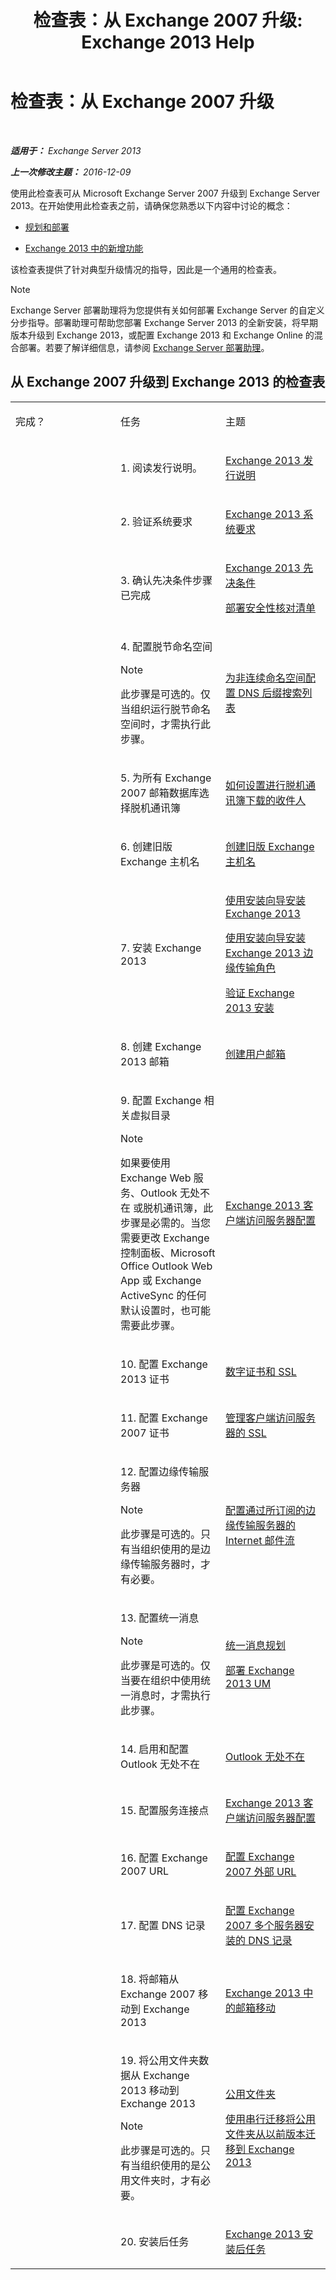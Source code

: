 ﻿---
title: '检查表：从 Exchange 2007 升级: Exchange 2013 Help'
TOCTitle: 检查表：从 Exchange 2007 升级
ms:assetid: 53aaa370-4562-43e4-9b75-7a705400c5a5
ms:mtpsurl: https://technet.microsoft.com/zh-cn/library/Ff805032(v=EXCHG.150)
ms:contentKeyID: 51408224
ms.date: 01/11/2018
mtps_version: v=EXCHG.150
ms.translationtype: HT
---

# 检查表：从 Exchange 2007 升级

 

_**适用于：** Exchange Server 2013_

_**上一次修改主题：** 2016-12-09_

使用此检查表可从 Microsoft Exchange Server 2007 升级到 Exchange Server 2013。在开始使用此检查表之前，请确保您熟悉以下内容中讨论的概念：

  - [规划和部署](planning-and-deployment-for-exchange-2013-installation-instructions.md)

  - [Exchange 2013 中的新增功能](what-s-new-in-exchange-2013-exchange-2013-help.md)

该检查表提供了针对典型升级情况的指导，因此是一个通用的检查表。

> [!NOTE]  
> Exchange Server 部署助理将为您提供有关如何部署 Exchange Server 的自定义分步指导。部署助理可帮助您部署 Exchange Server 2013 的全新安装，将早期版本升级到 Exchange 2013，或配置 Exchange 2013 和 Exchange Online 的混合部署。若要了解详细信息，请参阅 <a href="exchange-server-deployment-assistant-exchange-2013-help.md">Exchange Server 部署助理</a>。


## 从 Exchange 2007 升级到 Exchange 2013 的检查表


<table>
<colgroup>
<col style="width: 33%" />
<col style="width: 33%" />
<col style="width: 33%" />
</colgroup>
<tbody>
<tr class="odd">
<td><p>完成？</p></td>
<td><p>任务</p></td>
<td><p>主题</p></td>
</tr>
<tr class="even">
<td><p></p></td>
<td><p>1. 阅读发行说明。</p></td>
<td><p><a href="release-notes-for-exchange-2013-exchange-2013-help.md">Exchange 2013 发行说明</a></p></td>
</tr>
<tr class="odd">
<td> </td>
<td><p>2. 验证系统要求</p></td>
<td><p><a href="exchange-2013-system-requirements-exchange-2013-help.md">Exchange 2013 系统要求</a></p></td>
</tr>
<tr class="even">
<td> </td>
<td><p>3. 确认先决条件步骤已完成</p></td>
<td><p><a href="exchange-2013-prerequisites-exchange-2013-help.md">Exchange 2013 先决条件</a></p>
<p><a href="deployment-security-checklist-exchange-2013-help.md">部署安全性核对清单</a></p></td>
</tr>
<tr class="odd">
<td> </td>
<td><p>4. 配置脱节命名空间</p>

> [!NOTE]  
> 此步骤是可选的。仅当组织运行脱节命名空间时，才需执行此步骤。

</td>
<td><p><a href="configure-the-dns-suffix-search-list-for-a-disjoint-namespace-exchange-2013-help.md">为非连续命名空间配置 DNS 后缀搜索列表</a></p></td>
</tr>
<tr class="even">
<td><p></p></td>
<td><p>5. 为所有 Exchange 2007 邮箱数据库选择脱机通讯簿</p></td>
<td><p><a href="https://go.microsoft.com/fwlink/?linkid=320546">如何设置进行脱机通讯簿下载的收件人</a></p></td>
</tr>
<tr class="odd">
<td><p></p></td>
<td><p>6. 创建旧版 Exchange 主机名</p></td>
<td><p><a href="https://technet.microsoft.com/zh-cn/library/dn130105(v=exchg.150)">创建旧版 Exchange 主机名</a></p></td>
</tr>
<tr class="even">
<td> </td>
<td><p>7. 安装 Exchange 2013</p></td>
<td><p><a href="install-exchange-2013-using-the-setup-wizard-exchange-2013-help.md">使用安装向导安装 Exchange 2013</a></p>
<p><a href="install-the-exchange-2013-edge-transport-role-using-the-setup-wizard-exchange-2013-help.md">使用安装向导安装 Exchange 2013 边缘传输角色</a></p>
<p><a href="verify-an-exchange-2013-installation-exchange-2013-help.md">验证 Exchange 2013 安装</a></p></td>
</tr>
<tr class="odd">
<td><p></p></td>
<td><p>8. 创建 Exchange 2013 邮箱</p></td>
<td><p><a href="create-user-mailboxes-exchange-2013-help.md">创建用户邮箱</a></p></td>
</tr>
<tr class="even">
<td><p></p></td>
<td><p>9. 配置 Exchange 相关虚拟目录</p>

> [!NOTE]  
> 如果要使用 Exchange Web 服务、Outlook 无处不在 或脱机通讯簿，此步骤是必需的。当您需要更改 Exchange 控制面板、Microsoft Office Outlook Web App 或 Exchange ActiveSync 的任何默认设置时，也可能需要此步骤。


<p></p></td>
<td><p><a href="https://technet.microsoft.com/it-it/library/Aa997281(v=EXCHG.150)">Exchange 2013 客户端访问服务器配置</a></p>
<p></p></td>
</tr>
<tr class="odd">
<td> </td>
<td><p>10. 配置 Exchange 2013 证书</p></td>
<td><p><a href="digital-certificates-and-ssl-exchange-2013-help.md">数字证书和 SSL</a></p>
<p></p></td>
</tr>
<tr class="even">
<td><p></p></td>
<td><p>11. 配置 Exchange 2007 证书</p></td>
<td><p><a href="https://go.microsoft.com/fwlink/?linkid=320553">管理客户端访问服务器的 SSL</a></p></td>
</tr>
<tr class="odd">
<td><p></p></td>
<td><p>12. 配置边缘传输服务器</p>

> [!NOTE]  
> 此步骤是可选的。只有当组织使用的是边缘传输服务器时，才有必要。

</td>
<td><p><a href="configure-internet-mail-flow-through-a-subscribed-edge-transport-server-exchange-2013-help.md">配置通过所订阅的边缘传输服务器的 Internet 邮件流</a></p></td>
</tr>
<tr class="even">
<td> </td>
<td><p>13. 配置统一消息</p>

> [!NOTE]  
> 此步骤是可选的。仅当要在组织中使用统一消息时，才需执行此步骤。

</td>
<td><p><a href="planning-for-unified-messaging-exchange-2013-help.md">统一消息规划</a></p>
<p><a href="deploy-exchange-2013-um-exchange-2013-help.md">部署 Exchange 2013 UM</a></p></td>
</tr>
<tr class="odd">
<td><p></p></td>
<td><p>14. 启用和配置 Outlook 无处不在</p></td>
<td><p><a href="outlook-anywhere-exchange-2013-help.md">Outlook 无处不在</a></p></td>
</tr>
<tr class="even">
<td><p></p></td>
<td><p>15. 配置服务连接点</p></td>
<td><p><a href="https://technet.microsoft.com/it-it/library/Aa997281(v=EXCHG.150)">Exchange 2013 客户端访问服务器配置</a></p></td>
</tr>
<tr class="odd">
<td><p></p></td>
<td><p>16. 配置 Exchange 2007 URL</p></td>
<td><p><a href="https://technet.microsoft.com/zh-cn/library/dn282262(v=exchg.150)">配置 Exchange 2007 外部 URL</a></p></td>
</tr>
<tr class="even">
<td><p></p></td>
<td><p>17. 配置 DNS 记录</p></td>
<td><p><a href="https://technet.microsoft.com/zh-cn/library/dn283988(v=exchg.150)">配置 Exchange 2007 多个服务器安装的 DNS 记录</a></p></td>
</tr>
<tr class="odd">
<td> </td>
<td><p>18. 将邮箱从 Exchange 2007 移动到 Exchange 2013</p></td>
<td><p><a href="mailbox-moves-in-exchange-2013-exchange-2013-help.md">Exchange 2013 中的邮箱移动</a></p></td>
</tr>
<tr class="even">
<td> </td>
<td><p>19. 将公用文件夹数据从 Exchange 2013 移动到 Exchange 2013</p>

> [!NOTE]  
> 此步骤是可选的。只有当组织使用的是公用文件夹时，才有必要。

</td>
<td><p><a href="public-folders-exchange-2013-help.md">公用文件夹</a></p>
<p><a href="https://technet.microsoft.com/zh-cn/library/jj150486(v=exchg.150)">使用串行迁移将公用文件夹从以前版本迁移到 Exchange 2013</a></p></td>
</tr>
<tr class="odd">
<td> </td>
<td><p>20. 安装后任务</p></td>
<td><p><a href="exchange-2013-post-installation-tasks-exchange-2013-help.md">Exchange 2013 安装后任务</a></p></td>
</tr>
</tbody>
</table>

